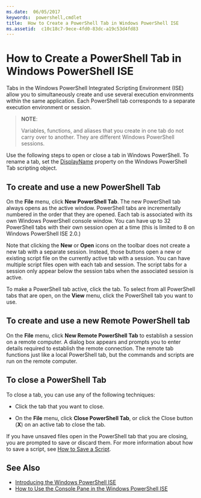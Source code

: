 ```yaml
---
ms.date:  06/05/2017
keywords:  powershell,cmdlet
title:  How to Create a PowerShell Tab in Windows PowerShell ISE
ms.assetid:  c10c18c7-9ece-4fd0-83dc-a19c53d4fd83
---
```

# How to Create a PowerShell Tab in Windows PowerShell ISE

Tabs in the Windows PowerShell Integrated Scripting Environment (ISE)
allow you to simultaneously create and use several execution environments
within the same application.
Each PowerShell tab corresponds to a separate execution environment or
session.

> **NOTE**:
>
> Variables, functions, and aliases that you create in one tab do not carry over to another. They are different Windows PowerShell sessions.

Use the following steps to open or close a tab in Windows PowerShell.
To rename a tab, set the
[DisplayName](The-PowerShellTab-Object.md#displayname) property on the
Windows PowerShell Tab scripting object.

## To create and use a new PowerShell Tab

On the **File** menu, click **New PowerShell Tab**.
The new PowerShell tab always opens as the active window.
PowerShell tabs are incrementally numbered in the order that they are
opened.
Each tab is associated with its own Windows PowerShell console window.
You can have up to 32 PowerShell tabs with their own session open at a time
(this is limited to 8 on Windows PowerShell ISE 2.0.)

Note that clicking the **New** or **Open** icons on the toolbar does not
create a new tab with a separate session.
Instead, those buttons open a new or existing script file on the currently
active tab with a session.
You can have multiple script files open with each tab and session.
The script tabs for a session only appear below the session tabs when the
associated session is active.

To make a PowerShell tab active, click the tab.
To select from all PowerShell tabs that are open, on the **View** menu,
click the PowerShell tab you want to use.

## To create and use a new Remote PowerShell tab

On the **File** menu, click **New Remote PowerShell Tab** to establish a
session on a remote computer.
A dialog box appears and prompts you to enter details required to establish
the remote connection.
The remote tab functions just like a local PowerShell tab, but the commands
and scripts are run on the remote computer.

## To close a PowerShell Tab

To close a tab, you can use any of the following techniques:

- Click the tab that you want to close.

- On the **File** menu, click **Close PowerShell Tab**, or click  the Close button  (**X**) on an active tab to close the tab.

If you have unsaved files open in the PowerShell tab that you are closing,
you are prompted to save or discard them.
For more information about how to save a script,
see [How to Save a Script](How-to-Write-and-Run-Scripts-in-the-Windows-PowerShell-ISE.md#how-to-save-a-script).

## See Also

- [Introducing the Windows PowerShell ISE](Introducing-the-Windows-PowerShell-ISE.md)
- [How to Use the Console Pane in the Windows PowerShell ISE](How-to-Use-the-Console-Pane-in-the-Windows-PowerShell-ISE.md)